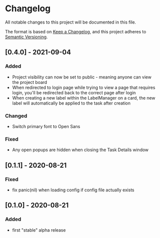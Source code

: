 # Changelog
All notable changes to this project will be documented in this file.

The format is based on [Keep a Changelog](https://keepachangelog.com/en/1.0.0/),
and this project adheres to [Semantic Versioning](https://semver.org/spec/v2.0.0.html).

## [0.4.0] - 2021-09-04

### Added
- Project visibility can now be set to public - meaning anyone can view the project board
- When redirected to login page while trying to view a page that requires login, you'll be redirected back to the correct page after login
- When creating a new label within the LabelManager on a card, the new label will automatically be applied to the task after creation

### Changed
- Switch primary font to Open Sans

### Fixed
- Any open popups are hidden when closing the Task Details window

## [0.1.1] - 2020-08-21

### Fixed
- fix panic(nil) when loading config if config file actually exists

## [0.1.0] - 2020-08-21

### Added
- first "stable" alpha release
